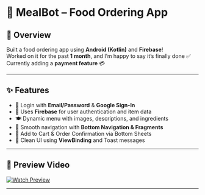 # 🍔 MealBot – Food Ordering App

## 📱 Overview

Built a food ordering app using **Android (Kotlin)** and **Firebase**!  
Worked on it for the past **1 month**, and I’m happy to say it’s finally done ✅  
Currently adding a **payment feature** 💳

---

## ✨ Features

- 🔐 Login with **Email/Password** & **Google Sign-In**  
- 🧾 Uses **Firebase** for user authentication and item data  
- 🍽️ Dynamic menu with images, descriptions, and ingredients  
- 🧭 Smooth navigation with **Bottom Navigation & Fragments**  
- 🛒 Add to Cart & Order Confirmation via Bottom Sheets  
- 📱 Clean UI using **ViewBinding** and Toast messages  

---

## 🎥 Preview Video

[![Watch Preview](https://img.youtube.com/vi/jHm7w0H8khk/0.jpg)](https://www.youtube.com/shorts/jHm7w0H8khk)

---
